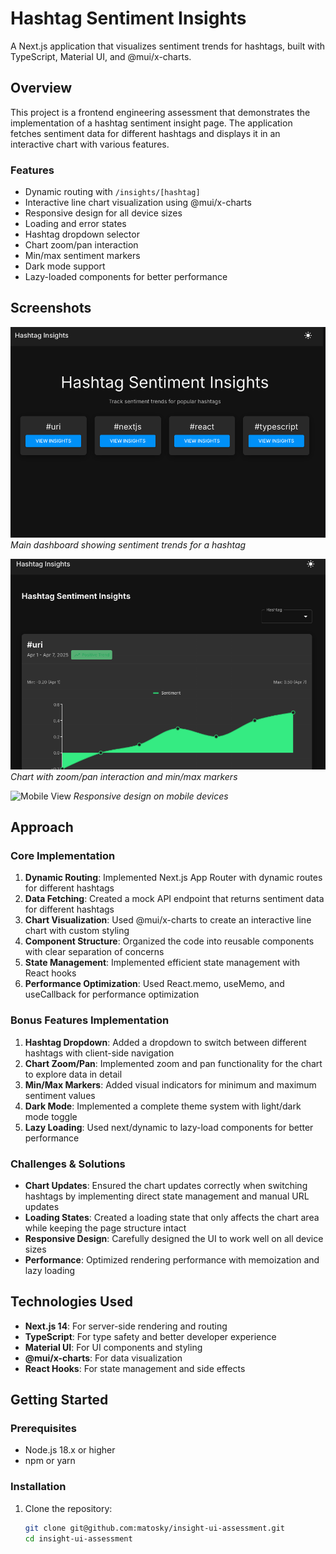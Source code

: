 # Hashtag Sentiment Insights

A Next.js application that visualizes sentiment trends for hashtags, built with TypeScript, Material UI, and @mui/x-charts.

## Overview

This project is a frontend engineering assessment that demonstrates the implementation of a hashtag sentiment insight page. The application fetches sentiment data for different hashtags and displays it in an interactive chart with various features.

### Features

- Dynamic routing with `/insights/[hashtag]`
- Interactive line chart visualization using @mui/x-charts
- Responsive design for all device sizes
- Loading and error states
- Hashtag dropdown selector
- Chart zoom/pan interaction
- Min/max sentiment markers
- Dark mode support
- Lazy-loaded components for better performance

## Screenshots

![Dashboard Overview](screenshots/dashboard.png)
*Main dashboard showing sentiment trends for a hashtag*

![Chart Interaction](screenshots/chart-interaction.png)
*Chart with zoom/pan interaction and min/max markers*

![Mobile View](screenshots/mobile.png)
*Responsive design on mobile devices*

## Approach

### Core Implementation

1. **Dynamic Routing**: Implemented Next.js App Router with dynamic routes for different hashtags
2. **Data Fetching**: Created a mock API endpoint that returns sentiment data for different hashtags
3. **Chart Visualization**: Used @mui/x-charts to create an interactive line chart with custom styling
4. **Component Structure**: Organized the code into reusable components with clear separation of concerns
5. **State Management**: Implemented efficient state management with React hooks
6. **Performance Optimization**: Used React.memo, useMemo, and useCallback for performance optimization

### Bonus Features Implementation

1. **Hashtag Dropdown**: Added a dropdown to switch between different hashtags with client-side navigation
2. **Chart Zoom/Pan**: Implemented zoom and pan functionality for the chart to explore data in detail
3. **Min/Max Markers**: Added visual indicators for minimum and maximum sentiment values
4. **Dark Mode**: Implemented a complete theme system with light/dark mode toggle
5. **Lazy Loading**: Used next/dynamic to lazy-load components for better performance

### Challenges & Solutions

- **Chart Updates**: Ensured the chart updates correctly when switching hashtags by implementing direct state management and manual URL updates
- **Loading States**: Created a loading state that only affects the chart area while keeping the page structure intact
- **Responsive Design**: Carefully designed the UI to work well on all device sizes
- **Performance**: Optimized rendering performance with memoization and lazy loading

## Technologies Used

- **Next.js 14**: For server-side rendering and routing
- **TypeScript**: For type safety and better developer experience
- **Material UI**: For UI components and styling
- **@mui/x-charts**: For data visualization
- **React Hooks**: For state management and side effects

## Getting Started

### Prerequisites

- Node.js 18.x or higher
- npm or yarn

### Installation

1. Clone the repository:
   ```bash
   git clone git@github.com:matosky/insight-ui-assessment.git
   cd insight-ui-assessment